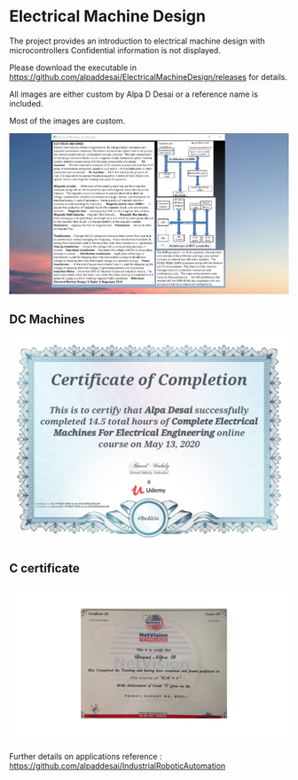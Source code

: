# Electrical Machine Design

The project provides an introduction to electrical machine design with microcontrollers
Confidential information is not displayed. 

Please download the executable in https://github.com/alpaddesai/ElectricalMachineDesign/releases for details.

All images are either custom by Alpa D Desai or a reference name is included.

Most of the images are custom. 

![image](ElectricalMachineDesign.png)

## DC Machines
![image](DCMachines.jpg)

## C certificate
![image](C_Certificate.jpg)

Further details on applications reference : https://github.com/alpaddesai/IndustrialRoboticAutomation

